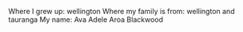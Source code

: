 Where I grew up: wellington
Where my family is from: wellington and tauranga
My name: Ava Adele Aroa Blackwood

